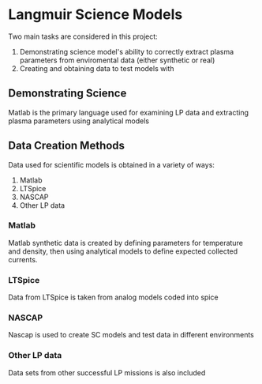 # Langmuir Science Models

Two main tasks are considered in this project:
1. Demonstrating science model's ability to correctly extract plasma parameters from enviromental data (either synthetic or real)
2. Creating and obtaining data to test models with

## Demonstrating Science
Matlab is the primary language used for examining LP data and extracting plasma parameters using analytical models

## Data Creation Methods
Data used for scientific models is obtained in a variety of ways:
1. Matlab
2. LTSpice
3. NASCAP
4. Other LP data

### Matlab 
Matlab synthetic data is created by defining parameters for temperature and density, then using analytical models to define expected collected currents.

### LTSpice
Data from LTSpice is taken from analog models coded into spice 

### NASCAP
Nascap is used to create SC models and test data in different environments

### Other LP data
Data sets from other successful LP missions is also included


